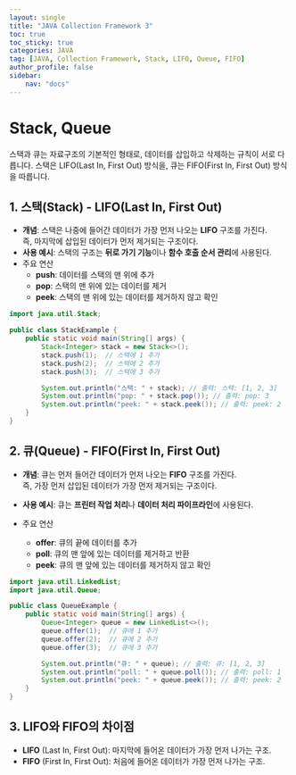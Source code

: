 ```yaml
---
layout: single
title: "JAVA Collection Framework 3"
toc: true
toc_sticky: true
categories: JAVA
tag: [JAVA, Collection Framework, Stack, LIFO, Queue, FIFO]
author_profile: false
sidebar:
    nav: "docs"
---
```

# Stack, Queue
스택과 큐는 자료구조의 기본적인 형태로, 데이터를 삽입하고 삭제하는 규칙이 서로 다릅니다. 스택은 LIFO(Last In, First Out) 방식을, 큐는 FIFO(First In, First Out) 방식을 따릅니다.

## 1. 스택(Stack) - LIFO(Last In, First Out)

- **개념**: 스택은 나중에 들어간 데이터가 가장 먼저 나오는 **LIFO** 구조를 가진다.<br/> 
    즉, 마지막에 삽입된 데이터가 먼저 제거되는 구조이다.<br/>
- **사용 예시**: 스택의 구조는 **뒤로 가기 기능**이나 **함수 호출 순서 관리**에 사용된다.
- 주요 연산
  - **push**: 데이터를 스택의 맨 위에 추가
  - **pop**: 스택의 맨 위에 있는 데이터를 제거
  - **peek**: 스택의 맨 위에 있는 데이터를 제거하지 않고 확인

```java
import java.util.Stack;

public class StackExample {
    public static void main(String[] args) {
        Stack<Integer> stack = new Stack<>();
        stack.push(1);  // 스택에 1 추가
        stack.push(2);  // 스택에 2 추가
        stack.push(3);  // 스택에 3 추가

        System.out.println("스택: " + stack); // 출력: 스택: [1, 2, 3]
        System.out.println("pop: " + stack.pop()); // 출력: pop: 3
        System.out.println("peek: " + stack.peek()); // 출력: peek: 2
    }
}
```

## 2. 큐(Queue) - FIFO(First In, First Out)
- **개념**: 큐는 먼저 들어간 데이터가 먼저 나오는 **FIFO** 구조를 가진다.<br/>
  즉, 가장 먼저 삽입된 데이터가 가장 먼저 제거되는 구조이다.<br/>

- **사용 예시**: 큐는 **프린터 작업 처리**나 **데이터 처리 파이프라인**에 사용된다.

- 주요 연산
  - **offer**: 큐의 끝에 데이터를 추가
  - **poll**: 큐의 맨 앞에 있는 데이터를 제거하고 반환
  - **peek**: 큐의 맨 앞에 있는 데이터를 제거하지 않고 확인

```java
import java.util.LinkedList;
import java.util.Queue;

public class QueueExample {
    public static void main(String[] args) {
        Queue<Integer> queue = new LinkedList<>();
        queue.offer(1);  // 큐에 1 추가
        queue.offer(2);  // 큐에 2 추가
        queue.offer(3);  // 큐에 3 추가

        System.out.println("큐: " + queue); // 출력: 큐: [1, 2, 3]
        System.out.println("poll: " + queue.poll()); // 출력: poll: 1
        System.out.println("peek: " + queue.peek()); // 출력: peek: 2
    }
}
```

## 3. LIFO와 FIFO의 차이점
- **LIFO** (Last In, First Out): 마지막에 들어온 데이터가 가장 먼저 나가는 구조.<br/>
- **FIFO** (First In, First Out): 처음에 들어온 데이터가 가장 먼저 나가는 구조.<br/>
